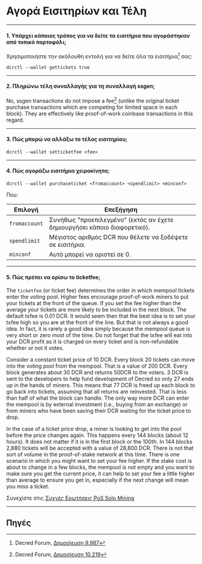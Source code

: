 # <i class="fa fa-ticket"></i> Αγορά Εισιτηρίων και Τέλη

---

#### 1. Υπάρχει κάποιος τρόπος για να δείτε τα εισιτήρια που αγοράστηκαν από τοπικό πορτοφόλι;

Χρησιμοποιήστε την ακόλουθη εντολή για να δείτε όλα τα εισιτήρια[^9987] σας:

```no-highlight
dcrctl --wallet gettickets true
```

---

#### 2. Πληρώνω τέλη συναλλαγής για τη συναλλαγή ssgen;

No, ssgen transactions do not impose a fee[^10219] (unlike the original ticket purchase transactions which are competing for limited space in each block). They are effectively like proof-of-work coinbase transactions in this regard.

---

#### 3. Πώς μπορώ να αλλάξω το τέλος εισιτηρίου;

```no-highlight
dcrctl --wallet setticketfee <fee>
```

---

#### 4. Πώς αγοράζω εισιτήρια χειροκίνητα;

```no-highlight
dcrctl --wallet purchaseticket <fromaccount> <spendlimit> <minconf>
```

Που:

Επιλογή        | Επεξήγηση
---           | ---
`fromaccount` | Συνήθως "προεπιλεγμένο" (εκτός αν έχετε δημιουργήσει κάποιο διαφορετικό).
`spendlimit`  | Μέγιστος αριθμός DCR που θέλετε να ξοδέψετε σε εισιτήρια.
`minconf`     | Αυτό μπορεί να οριστεί σε 0.

---

#### 5. Πώς πρέπει να ορίσω το ticketfee;

The `ticketfee` (or ticket fee) determines the order in which mempool tickets enter the voting pool. Higher fees encourage proof-of-work miners to put your tickets at the front of the queue. If you set the fee higher than the average your tickets are more likely to be included in the next block. The default txfee is 0.01 DCR. It would seem then that the best idea is to set your txfee high so you are at the front of the line. But that is not always a good idea. In fact, it is rarely a good idea simply because the mempool queue is very short or zero most of the time. Do not forget that the txfee will eat into your DCR profit as it is charged on every ticket and is non-refundable whether or not it votes.

Consider a constant ticket price of 10 DCR. Every block 20 tickets can move into the voting pool from the mempool. That is a value of 200 DCR. Every block generates about 30 DCR and returns 50DCR to the voters. 3 DCR is sent to the developers to help fund development of Decred so only 27 ends up in the hands of miners. This means that 77 DCR is freed up each block to go back into tickets, assuming that all returns are reinvested. That is less than half of what the block can handle. The only way more DCR can enter the mempool is by external investment (i.e., buying from an exchange) or from miners who have been saving their DCR waiting for the ticket price to drop.

In the case of a ticket price drop, a miner is looking to get into the pool before the price changes again. This happens every 144 blocks (about 12 hours). It does not matter if it is in the first block or the 100th. In 144 blocks 2,880 tickets will be accepted with a value of 28,800 DCR. There is not that sort of volume in the proof-of-stake network at this time. There is one scenario in which you might want to set your fee higher. If the stake cost is about to change in a few blocks, the mempool is not empty and you want to make sure you get the current price, it can help to set your fee a little higher than average to ensure you get in, especially if the next change will mean you miss a ticket.

Συνεχίστε στις [Συχνές Ερωτήσεις PoS Solo Mining](/faq/proof-of-stake/solo-mining.md)

---

## <i class="fa fa-book"></i> Πηγές 

[^9987]: Decred Forum, [Δημοσίευση 9.987](https://forum.decred.org/threads/582/page-2#post-9987)
[^10219]: Decred Forum, [Δημοσίευση 10.219](https://forum.decred.org/threads/180/page-6#post-10219)
